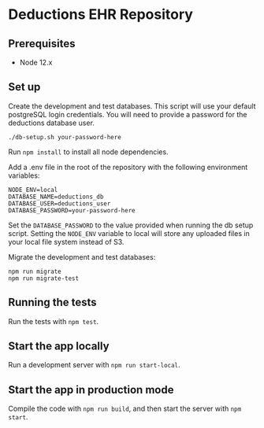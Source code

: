 # Deductions EHR Repository

## Prerequisites

* Node 12.x

## Set up

Create the development and test databases. This script will use your default postgreSQL login credentials. You will 
need to provide a password for the deductions database user.

```
./db-setup.sh your-password-here
```

Run `npm install` to install all node dependencies.

Add a .env file in the root of the repository with the following environment variables:

```
NODE_ENV=local
DATABASE_NAME=deductions_db
DATABASE_USER=deductions_user
DATABASE_PASSWORD=your-password-here
```

Set the `DATABASE_PASSWORD` to the value provided when running the db setup script. Setting the `NODE_ENV` variable to 
local will store any uploaded files in your local file system instead of S3.

Migrate the development and test databases:

```
npm run migrate
npm run migrate-test
```

## Running the tests

Run the tests with `npm test`.

## Start the app locally

Run a development server with `npm run start-local`.

## Start the app in production mode

Compile the code with `npm run build`, and then start the server with `npm start`.